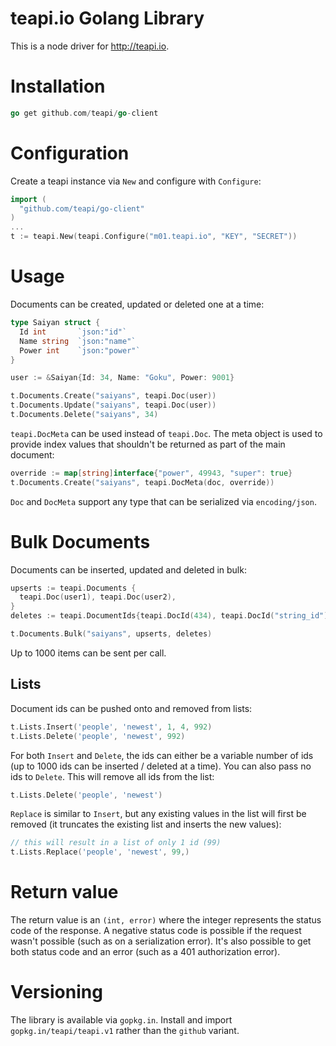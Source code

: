 # teapi.io Golang Library
This is a node driver for <http://teapi.io>.

# Installation

```go
go get github.com/teapi/go-client
```

# Configuration
Create a teapi instance via `New` and configure with `Configure`:

```go
import (
  "github.com/teapi/go-client"
)
...
t := teapi.New(teapi.Configure("m01.teapi.io", "KEY", "SECRET"))
```

# Usage
Documents can be created, updated or deleted one at a time:

```go
type Saiyan struct {
  Id int       `json:"id"`
  Name string  `json:"name"`
  Power int    `json:"power"`
}

user := &Saiyan{Id: 34, Name: "Goku", Power: 9001}

t.Documents.Create("saiyans", teapi.Doc(user))
t.Documents.Update("saiyans", teapi.Doc(user))
t.Documents.Delete("saiyans", 34)
```

`teapi.DocMeta` can be used instead of `teapi.Doc`. The meta object is used to provide index values that shouldn't be returned as part of the main document:

```go
override := map[string]interface{"power", 49943, "super": true}
t.Documents.Create("saiyans", teapi.DocMeta(doc, override))
```
`Doc` and `DocMeta` support any type that can be serialized via `encoding/json`.

# Bulk Documents
Documents can be inserted, updated and deleted in bulk:

```go
upserts := teapi.Documents {
  teapi.Doc(user1), teapi.Doc(user2),
}
deletes := teapi.DocumentIds{teapi.DocId(434), teapi.DocId("string_id"),}

t.Documents.Bulk("saiyans", upserts, deletes)
```

Up to 1000 items can be sent per call.

## Lists
Document ids can be pushed onto and removed from lists:

```go
t.Lists.Insert('people', 'newest', 1, 4, 992)
t.Lists.Delete('people', 'newest', 992)
```

For both `Insert` and `Delete`, the ids can either be a variable number of ids (up to 1000 ids can be inserted / deleted at a time). You can also pass no ids to `Delete`. This will remove all ids from the list:

```go
t.Lists.Delete('people', 'newest')
```

`Replace` is similar to `Insert`, but any existing values in the list will first be removed (it truncates the existing list and inserts the new values):

```go
// this will result in a list of only 1 id (99)
t.Lists.Replace('people', 'newest', 99,)
```

# Return value
The return value is an `(int, error)` where the integer represents the status code of the response. A negative status code is possible if the request wasn't possible (such as on a serialization error). It's also possible to get both status code and an error (such as a 401 authorization error).

# Versioning
The library is available via `gopkg.in`. Install and import `gopkg.in/teapi/teapi.v1` rather than the `github` variant.
